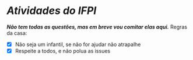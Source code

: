 # *Atividades do IFPI*
 
 ***Não tem todas as questões, mas em breve vou comitar elas aqui.***
 Regras da casa:
- [x] Não seja um infantil, se não for ajudar não atrapalhe
- [x] Respeite a todos, e não polua as issues
